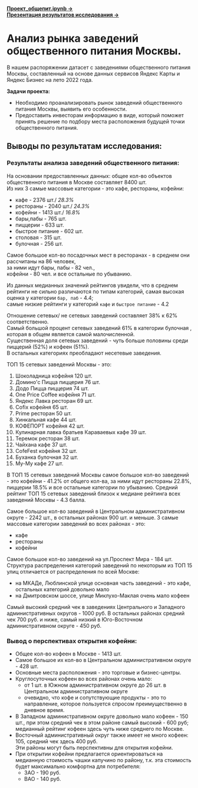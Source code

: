 **[Проект_общепит.ipynb ->](Проект_общепит/Проект_общепит.ipynb)**  
**[Презентация результатов исследования ->](https://docs.google.com/presentation/d/1UbUiUewKShcVMOBH83hW7qoRbpoFqs4hH3O17XQaI-U/edit?usp=sharing)**  

# Анализ рынка заведений общественного питания Москвы.
В нашем распоряжении датасет с заведениями общественного питания Москвы, составленный на основе данных сервисов Яндекс Карты и Яндекс Бизнес на лето 2022 года.  
  
**Задачи проекта:**
* Необходимо проанализировать рынок заведений общественного питания Москвы, выявить его особенности.
* Предоставить инвесторам информацию в виде, который поможет принять решение по подбору места расположения будущей точки общественного питания.


## Выводы по результатам исследования:
### Результаты анализа заведений общественного питания:
На основании предоставленных данных: общее кол-во объектов общественного питания в Москве составляет 8400 шт.  
Из них 3 самые массовые категории - это кафе, рестораны, кофейни:
- кафе - 2376 шт./ *28.3%*
- рестораны	- 2040 шт./ *24.3%*
- кофейни - 1413 шт./ *16.8%*
- бары,пабы - 765 шт.
- пиццерии - 633 шт.
- быстрое питание - 602 шт.
- столовая - 315 шт.
- булочная - 256 шт.  
  
Самое большое кол-во посадочных мест в ресторанах - в среднем они рассчитаны на 86 человек,  
за ними идут бары, пабы - 82 чел.,  
кофейни - 80 чел. и все остальные по убыванию.  
  
Из данных медианных значений рейтингов увидели, что в среднем рейтинги не сильно различаются по типам категорий, самая высокая оценка у категории `бар, паб` - 4.4;  
самые низкие рейтинги у категорий `кафе` и `быстрое питание` - 4.2  
  
Отношение сетевых/ не сетевых заведений составляет 38% к 62% соответственно.  
Самый большой процент сетевых заведений 61% в категории булочная , которая в общем является самой малочисленной.  
Существенная доля сетевых заведений - чуть больше половины среди пиццерий (52%) и кофеен (51%).  
В остальных категориях преобладают несетевые заведения.  
  
ТОП 15 сетевых заведений Москвы - это:
1.  Шоколадница	кофейня	120	шт.
2.	Домино'с Пицца	пиццерия	76	шт.
3.	Додо Пицца	пиццерия	74	шт.
4.	One Price Coffee	кофейня	71	шт.
5.	Яндекс Лавка	ресторан	69	шт.
6.	Cofix	кофейня	65	шт.
7.	Prime	ресторан	50	шт.
8.	Хинкальная	кафе	44	шт.
9.	КОФЕПОРТ	кофейня	42	шт.
10.	Кулинарная лавка братьев Караваевых	кафе	39	шт.
11.	Теремок	ресторан	38	шт.
12. Чайхана	кафе	37	шт.
13.	CofeFest	кофейня	32	шт.
14.	Буханка	булочная	32	шт.
15.	Му-Му	кафе	27	шт.  
  
В ТОП 15 сетевых заведений Москвы самое большое кол-во заведений - это кофейни - 41.2% от общего кол-ва, за ними идут рестораны 22.8%, пиццерии 18.5% и все остальные категории по убыванию. Средний рейтинг ТОП 15 сетевых заведений близок к медиане рейтинга всех заведений Москвы - 4.3 балла.  
  
Самое большое кол-во заведений в Центральном административном округе - 2242 шт., в остальных районах 900 шт. и меньше.
3 самые массовые категории заведений во всех районах - это:
- кафе
- рестораны
- кофейни
  
Самое большое кол-во заведений на ул.Проспект Мира - 184 шт.  
Структура распределения категорий заведений по некоторым из ТОП 15 улиц отличается от распределения по всей Москве:  
- на МКАДе, Люблинской улице основная часть заведений - это кафе, остальных категорий довольно мало
- на Дмитровском шоссе, улице Миклухо-Маклая очень мало кофеен  
  
Самый высокий средний чек в заведениях Центрального и Западного административных округов - 1000 руб. В остальных районах средний чек 700 руб. и ниже, самый низкий в Юго-Восточном административном округе - 450 руб.
### Вывод о перспективах открытия кофейни:
* Общее кол-во кофеен в Москве - 1413 шт.  
* Самое большое их кол-во в Центральном административном округе - 428 шт.
* Основные места расположения - это торговые и бизнес-центры.  
* Круглосуточных кофеен во всех районах очень мало:
    - от 1 шт. в Южном административном округе до 26 шт. в Центральном административном округе
    - очевидно, что кофе и сопутствующие продукты - это то направление, которое пользуется спросом преимущественно в дневное время.  
* В Западном административном округе довольно мало кофеен - 150 шт., при этом средний чек в этом районе самый высокий - 600 руб;  медианный рейтинг кофеен здесь чуть ниже среднего по Москве.  
* Восточный административный округ также имеет не много  кофеен: 105, средний чек здесь 400 руб.  
    Эти районы могут быть перспективны для открытия кофейни.  
* При открытии кофейни предлагается ориентироваться на медианную стоимость чашки капучино по району, т.к. эта стоимость будет максимально комфортна для потребителя:
    - ЗАО - 190 руб.
    - ВАО - 140 руб.
